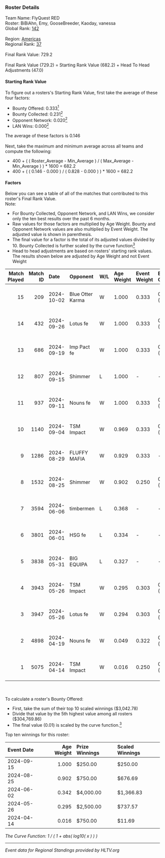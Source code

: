 ### Roster Details<br />
Team Name: FlyQuest RED<br />
Roster: BiBiAhn, Emy, GooseBreeder, Kaoday, vanessa<br />
Global Rank: [142](../../standings_global_2024_10_09.md)<br />
<br />
Region: [Americas]( ../../standings_americas_2024_10_09.md)<br />
Regional Rank: [37]( ../../standings_americas_2024_10_09.md)<br />
<br />
Final Rank Value:  729.2<br />
<br />
Final Rank Value (729.2) = Starting Rank Value (682.2) + Head To Head Adjustments (47.0)<br />

#### Starting Rank Value<br />
To figure out a rosters's Starting Rank Value, first take the average of these four factors:<br />
- Bounty Offered: 0.333[<sup>1</sup>](#table2)
- Bounty Collected: 0.231[<sup>2</sup>](#table1)
- Opponent Network: 0.020[<sup>2</sup>](#table1)
- LAN Wins: 0.000[<sup>2</sup>](#table1)

The average of these factors is 0.146<br />
<br />
Next, take the maximum and minimum average across all teams and compute the following:<br />
- 400 + ( ( Roster_Average - Min_Average ) / ( Max_Average - Min_Average ) ) * 1600 = 682.2
- 400 + ( ( 0.146 - 0.000 ) / ( 0.828 - 0.000 ) ) * 1600 = 682.2


#### Factors<br />
Below you can see a table of all of the matches that contributed to this roster's Final Rank Value.<br />
Note:<br />

- For Bounty Collected, Opponent Network, and LAN Wins, we consider only the ten best results over the past 6 months.
- Raw values for those factors are multiplied by Age Weight. Bounty and Opponent Network values are also multiplied by Event Weight. The adjusted value is shown in parenthesis.
- The final value for a factor is the total of its adjusted values divided by 10. Bounty Collected is further scaled by the curve function[<sup>3</sup>](#curveFunction)
- Head to head adjustments are based on rosters' starting rank values. The results shown below are adjusted by Age Weight and not Event Weight
<span id="table1"></span><br />


| Match Played | Match ID | Date       | Opponent         | W/L | Age Weight | Event Weight | Bounty Collected | Opponent Network | LAN Wins  | H2H Adj. | Roster                                           |
| -: | -: | :- | :- | :- | :- | :- | :- | :- | :- | -: | :- |
|           15 |      209 | 2024-10-02 | Blue Otter Karma | W   | 1.000      | 0.333        | 0.001 (0.000)    | 0.067 (0.022)    | 0 (0.000) |     9.21 | BiBiAhn, Emy, GooseBreeder, Kaoday, vanessa      |
|           14 |      432 | 2024-09-26 | Lotus fe         | W   | 1.000      | 0.333        | 0.000 (0.000)    | 0.033 (0.011)    | 0 (0.000) |     6.71 | BiBiAhn, Emy, GooseBreeder, Kaoday, vanessa      |
|           13 |      686 | 2024-09-19 | Imp Pact fe      | W   | 1.000      | 0.333        | 0.000 (0.000)    | 0.096 (0.032)    | 0 (0.000) |     7.76 | BiBiAhn, Emy, GooseBreeder, Kaoday, vanessa      |
|           12 |      807 | 2024-09-15 | Shimmer          | L   | 1.000      | -            | -                | -                | -         |   -18.14 | BiBiAhn, Emy, GooseBreeder, Kaoday, vanessa      |
|           11 |      937 | 2024-09-11 | Nouns fe         | W   | 1.000      | 0.333        | 0.002 (0.001)    | 0.064 (0.021)    | 0 (0.000) |     9.58 | BiBiAhn, Emy, GooseBreeder, Kaoday, vanessa      |
|           10 |     1140 | 2024-09-04 | TSM Impact       | W   | 0.969      | 0.333        | 0.005 (0.002)    | 0.097 (0.031)    | 0 (0.000) |    14.00 | BiBiAhn, Emy, GooseBreeder, Kaoday, vanessa      |
|            9 |     1286 | 2024-08-29 | FLUFFY MAFIA     | W   | 0.929      | 0.333        | -                | 0.166 (0.051)    | 0 (0.000) |     7.25 | BiBiAhn, Emy, GooseBreeder, Kaoday, vanessa      |
|            8 |     1532 | 2024-08-25 | Shimmer          | W   | 0.902      | 0.250        | 0.006 (0.001)    | 0.100 (0.023)    | 0 (0.000) |    13.12 | BiBiAhn, Emy, GooseBreeder, Kaoday, vanessa      |
|            7 |     3594 | 2024-06-06 | timbermen        | L   | 0.368      | -            | -                | -                | -         |    -1.25 | BiBiAhn, Emy, GooseBreeder, Shakezullah, vanessa |
|            6 |     3801 | 2024-06-01 | HSG fe           | L   | 0.334      | -            | -                | -                | -         |    -4.73 | BiBiAhn, Emy, GooseBreeder, Kaoday, vanessa      |
|            5 |     3838 | 2024-05-31 | BIG EQUIPA       | L   | 0.327      | -            | -                | -                | -         |    -5.09 | BiBiAhn, Emy, GooseBreeder, Kaoday, vanessa      |
|            4 |     3943 | 2024-05-26 | TSM Impact       | W   | 0.295      | 0.303        | 0.006 (0.001)    | 0.029 (0.003)    | 0 (0.000) |     4.04 | BiBiAhn, Emy, GooseBreeder, Kaoday, vanessa      |
|            3 |     3947 | 2024-05-26 | Lotus fe         | W   | 0.294      | 0.303        | 0.002 (0.000)    | 0.018 (0.002)    | 0 (0.000) |     3.74 | BiBiAhn, Emy, GooseBreeder, Kaoday, vanessa      |
|            2 |     4898 | 2024-04-19 | Nouns fe         | W   | 0.049      | 0.322        | 0.002 (0.000)    | 0.064 (0.001)    | 0 (0.000) |     0.62 | BiBiAhn, Emy, GooseBreeder, Kaoday, vanessa      |
|            1 |     5075 | 2024-04-14 | TSM Impact       | W   | 0.016      | 0.250        | 0.006 (0.000)    | -                | -         |     0.21 | BiBiAhn, Emy, GooseBreeder, Kaoday, vanessa      |

<br />
<span id="table2"></span><br />
To calculate a roster's Bounty Offered:<br />

- First, take the sum of their top 10 scaled winnings ($3,042.78)
- Divide that value by the 5th highest value among all rosters ($304,769.86)
- The final value (0.01) is scaled by the curve function.[<sup>3</sup>](#curveFunction)

Top ten winnings for this roster:<br />

| Event Date | Age Weight | Prize Winnings | Scaled Winnings |
| :- | -: | :- | :- |
| 2024-09-15 |      1.000 | $250.00        | $250.00         |
| 2024-08-25 |      0.902 | $750.00        | $676.69         |
| 2024-06-02 |      0.342 | $4,000.00      | $1,366.83       |
| 2024-05-26 |      0.295 | $2,500.00      | $737.57         |
| 2024-04-14 |      0.016 | $750.00        | $11.69          |


<span id="curveFunction"></span>_The Curve Function: 1 / ( 1 + abs( log10( x ) ) )_<br />

---
_Event data for Regional Standings provided by HLTV.org_<br />
